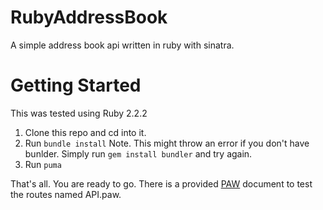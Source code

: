 # RubyAddressBook
A simple address book api written in ruby with sinatra.

# Getting Started
This was tested using Ruby 2.2.2

1. Clone this repo and cd into it.
2. Run ```bundle install``` Note. This might throw an error if you don't have bunlder. Simply run ```gem install bundler``` and try again.
3. Run ```puma```

That's all. You are ready to go. There is a provided [PAW](https://luckymarmot.com/paw) document to test the routes named API.paw.
